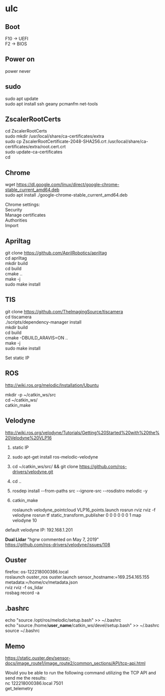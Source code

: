 # ulc

## Boot
F10 -> UEFI  
F2 -> BIOS

## Power on
power never

## sudo
sudo apt update  
sudo apt install ssh geany pcmanfm net-tools

## ZscalerRootCerts
cd ZscalerRootCerts  
sudo mkdir /usr/local/share/ca-certificates/extra  
sudo cp ZscalerRootCertificate-2048-SHA256.crt /usr/local/share/ca-certificates/extra/root.cert.crt  
sudo update-ca-certificates  
cd

## Chrome
wget https://dl.google.com/linux/direct/google-chrome-stable_current_amd64.deb  
sudo apt install ./google-chrome-stable_current_amd64.deb

Chrome settings:  
Security  
Manage certificates  
Authorities  
Import

## Apriltag  
git clone https://github.com/AprilRobotics/apriltag  
cd apriltag  
mkdir build  
cd build  
cmake ..  
make -j  
sudo make install

## TIS  
git clone https://github.com/TheImagingSource/tiscamera  
cd tiscamera  
./scripts/dependency-manager install  
mkdir build  
cd build  
cmake -DBUILD_ARAVIS=ON ..  
make -j  
sudo make install  

Set static IP

## ROS  
http://wiki.ros.org/melodic/Installation/Ubuntu

mkdir -p ~/catkin_ws/src  
cd ~/catkin_ws/  
catkin_make

## Velodyne
http://wiki.ros.org/velodyne/Tutorials/Getting%20Started%20with%20the%20Velodyne%20VLP16  

1. static IP  
2. sudo apt-get install ros-melodic-velodyne  
3. cd ~/catkin_ws/src/ && git clone https://github.com/ros-drivers/velodyne.git  
4. cd ..  
5. rosdep install --from-paths src --ignore-src --rosdistro melodic -y  
6. catkin_make  

	roslaunch velodyne_pointcloud VLP16_points.launch
	rosrun rviz rviz -f velodyne
	rosrun tf static_transform_publisher 0 0 0 0 0 0 1 map velodyne 10

default velodyne IP: 192.168.1.201  

**Dual Lidar**  "hgrw commented on May 7, 2019"  
https://github.com/ros-drivers/velodyne/issues/108

## Ouster
firefox: os-122218000386.local  
roslaunch ouster_ros ouster.launch sensor_hostname:=169.254.165.155 metadata:=/home/cv/metadata.json  
rviz rviz -f os_lidar  
rosbag record -a

## .bashrc
echo "source /opt/ros/melodic/setup.bash" >> ~/.bashrc  
echo "source /home/**user_name**/catkin_ws/devel/setup.bash" >> ~/.bashrc  
source ~/.bashrc

## Memo

https://static.ouster.dev/sensor-docs/image_route1/image_route2/common_sections/API/tcp-api.html  

Would you be able to run the following command utilizing the TCP API and send me the results:  
nc 122218000386.local 7501  
get_telemetry  



